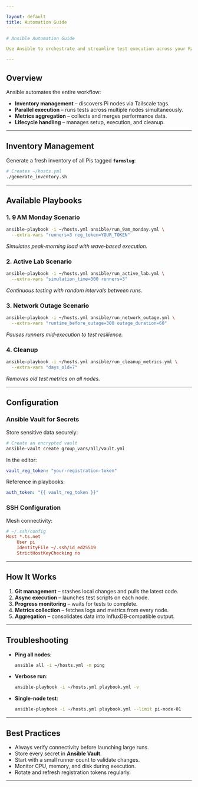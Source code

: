 ```yaml
---

layout: default
title: Automation Guide
-----------------------

# Ansible Automation Guide

Use Ansible to orchestrate and streamline test execution across your Raspberry Pi cluster.

---
```


## Overview

Ansible automates the entire workflow:

* **Inventory management** – discovers Pi nodes via Tailscale tags.
* **Parallel execution** – runs tests across multiple nodes simultaneously.
* **Metrics aggregation** – collects and merges performance data.
* **Lifecycle handling** – manages setup, execution, and cleanup.

---

## Inventory Management

Generate a fresh inventory of all Pis tagged **`farmslug`**:

```bash
# Creates ~/hosts.yml
./generate_inventory.sh
```

---

## Available Playbooks

### 1. 9 AM Monday Scenario

```bash
ansible-playbook -i ~/hosts.yml ansible/run_9am_monday.yml \
  --extra-vars "runners=3 reg_token=YOUR_TOKEN"
```

*Simulates peak‑morning load with wave‑based execution.*

### 2. Active Lab Scenario

```bash
ansible-playbook -i ~/hosts.yml ansible/run_active_lab.yml \
  --extra-vars "simulation_time=300 runners=3"
```

*Continuous testing with random intervals between runs.*

### 3. Network Outage Scenario

```bash
ansible-playbook -i ~/hosts.yml ansible/run_network_outage.yml \
  --extra-vars "runtime_before_outage=300 outage_duration=60"
```

*Pauses runners mid‑execution to test resilience.*

### 4. Cleanup

```bash
ansible-playbook -i ~/hosts.yml ansible/run_cleanup_metrics.yml \
  --extra-vars "days_old=7"
```

*Removes old test metrics on all nodes.*

---

## Configuration

### Ansible Vault for Secrets

Store sensitive data securely:

```bash
# Create an encrypted vault
ansible-vault create group_vars/all/vault.yml
```

In the editor:

```yaml
vault_reg_token: "your-registration-token"
```

Reference in playbooks:

```yaml
auth_token: "{{ vault_reg_token }}"
```

### SSH Configuration

Mesh connectivity:

```ini
# ~/.ssh/config
Host *.ts.net
    User pi
    IdentityFile ~/.ssh/id_ed25519
    StrictHostKeyChecking no
```

---

## How It Works

1. **Git management** – stashes local changes and pulls the latest code.
2. **Async execution** – launches test scripts on each node.
3. **Progress monitoring** – waits for tests to complete.
4. **Metrics collection** – fetches logs and metrics from every node.
5. **Aggregation** – consolidates data into InfluxDB‑compatible output.

---

## Troubleshooting

* **Ping all nodes**:

  ```bash
  ansible all -i ~/hosts.yml -m ping
  ```
* **Verbose run**:

  ```bash
  ansible-playbook -i ~/hosts.yml playbook.yml -v
  ```
* **Single‑node test**:

  ```bash
  ansible-playbook -i ~/hosts.yml playbook.yml --limit pi-node-01
  ```

---

## Best Practices

* Always verify connectivity before launching large runs.
* Store every secret in **Ansible Vault**.
* Start with a small runner count to validate changes.
* Monitor CPU, memory, and disk during execution.
* Rotate and refresh registration tokens regularly.

---
